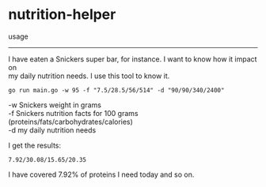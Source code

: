 nutrition-helper
================

usage
_____

I have eaten a Snickers super bar, for instance. I want to know how it impact on  
my daily nutrition needs. I use this tool to know it.  

`go run main.go -w 95 -f "7.5/28.5/56/514" -d "90/90/340/2400"`  

-w Snickers weight in grams   
-f Snickers nutrition facts for 100 grams (proteins/fats/carbohydrates/calories)  
-d my daily nutrition needs  

I get the results:  

`7.92/30.08/15.65/20.35`  

I have covered 7.92% of proteins I need today and so on.
